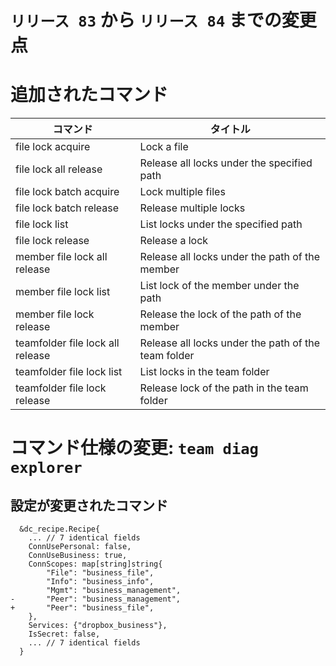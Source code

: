# `リリース 83` から `リリース 84` までの変更点

# 追加されたコマンド


| コマンド                         | タイトル                                            |
|----------------------------------|-----------------------------------------------------|
| file lock acquire                | Lock a file                                         |
| file lock all release            | Release all locks under the specified path          |
| file lock batch acquire          | Lock multiple files                                 |
| file lock batch release          | Release multiple locks                              |
| file lock list                   | List locks under the specified path                 |
| file lock release                | Release a lock                                      |
| member file lock all release     | Release all locks under the path of the member      |
| member file lock list            | List lock of the member under the path              |
| member file lock release         | Release the lock of the path of the member          |
| teamfolder file lock all release | Release all locks under the path of the team folder |
| teamfolder file lock list        | List locks in the team folder                       |
| teamfolder file lock release     | Release lock of the path in the team folder         |



# コマンド仕様の変更: `team diag explorer`


## 設定が変更されたコマンド

```
  &dc_recipe.Recipe{
  	... // 7 identical fields
  	ConnUsePersonal: false,
  	ConnUseBusiness: true,
  	ConnScopes: map[string]string{
  		"File": "business_file",
  		"Info": "business_info",
  		"Mgmt": "business_management",
- 		"Peer": "business_management",
+ 		"Peer": "business_file",
  	},
  	Services: {"dropbox_business"},
  	IsSecret: false,
  	... // 7 identical fields
  }
```

